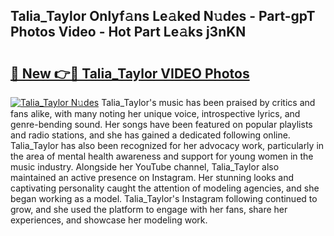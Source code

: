 ## Talia_Taylor Onlyf𝚊ns Le𝚊ked N𝚞des - Part-gpT Photos Video - Hot Part Le𝚊ks j3nKN

# <h2><a href="http://ab2660.deff.icu/?id=Talia_Taylor">🔗 New 👉🔴 Talia_Taylor VIDEO Photos</a></h2>

[![Talia_Taylor N𝚞des](https://i.imgur.com/rIISA9y.gif)](http://ab2660.deff.icu/?id=Talia_Taylor)
Talia_Taylor's music has been praised by critics and fans alike, with many noting her unique voice, introspective lyrics, and genre-bending sound. Her songs have been featured on popular playlists and radio stations, and she has gained a dedicated following online. Talia_Taylor has also been recognized for her advocacy work, particularly in the area of mental health awareness and support for young women in the music industry. Alongside her YouTube channel, Talia_Taylor also maintained an active presence on Instagram. Her stunning looks and captivating personality caught the attention of modeling agencies, and she began working as a model. Talia_Taylor's Instagram following continued to grow, and she used the platform to engage with her fans, share her experiences, and showcase her modeling work.
